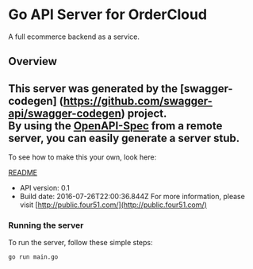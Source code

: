 # Go API Server for OrderCloud

A full ecommerce backend as a service.

## Overview
This server was generated by the [swagger-codegen]
(https://github.com/swagger-api/swagger-codegen) project.  
By using the [OpenAPI-Spec](https://github.com/OAI/OpenAPI-Specification) from a remote server, you can easily generate a server stub.  
-

To see how to make this your own, look here:

[README](https://github.com/swagger-api/swagger-codegen/blob/master/README.md)

- API version: 0.1
- Build date: 2016-07-26T22:00:36.844Z
For more information, please visit [http://public.four51.com/](http://public.four51.com/)


### Running the server
To run the server, follow these simple steps:

```
go run main.go
```


